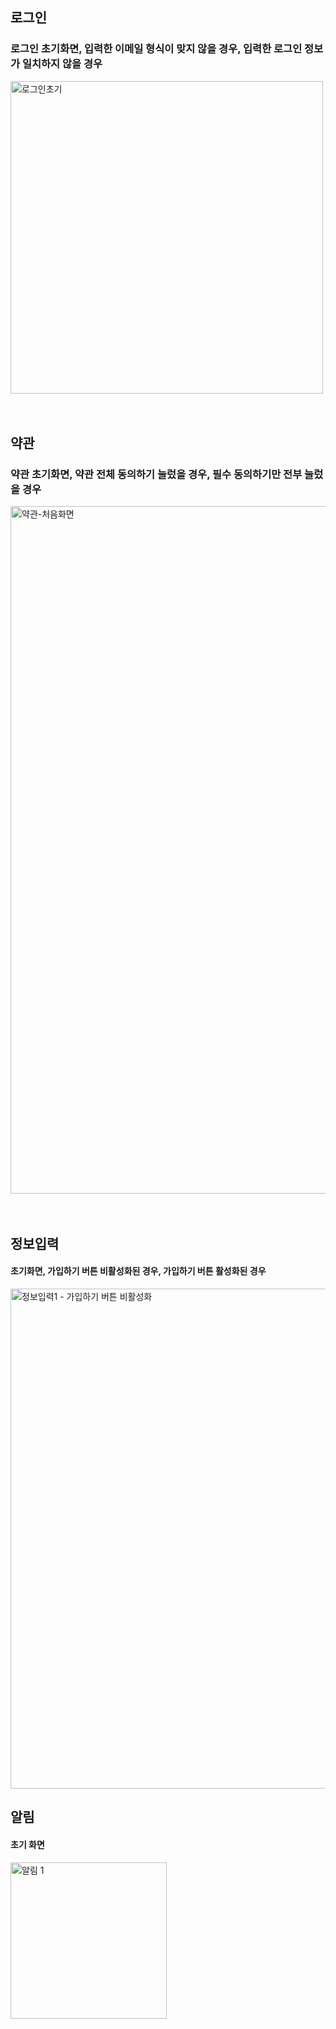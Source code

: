 ## 로그인
### 로그인 초기화면, 입력한 이메일 형식이 맞지 않을 경우, 입력한 로그인 정보가 일치하지 않을 경우   
<img width="500" alt="로그인초기" src="https://github.com/aingface/next-login-practice/assets/40132591/022e7bb4-734c-4a98-a7d3-c988a3418b99">
<br/>
<br/>
<br/>

## 약관
### 약관 초기화면, 약관 전체 동의하기 눌렀을 경우, 필수 동의하기만 전부 눌렀을 경우 
<img width="1100" alt="약관-처음화면" src="https://github.com/aingface/next-login-practice/assets/40132591/56391a32-8263-46f0-b9b8-fecef60f1b5e">
<br/>
<br/>
<br/>


## 정보입력

#### 초기화면, 가입하기 버튼 비활성화된 경우, 가입하기 버튼 활성화된 경우 
<img width="800" alt="정보입력1 - 가입하기 버튼 비활성화" src="https://github.com/aingface/next-login-practice/assets/40132591/b909f93e-865a-456c-b2fd-31459dd7448e)">

## 알림
#### 초기 화면  
<img width="250" alt="알림 1" src="https://github.com/aingface/next-login-practice/assets/40132591/900e768f-85f7-4905-b6ee-6f10a31e2f86">

